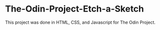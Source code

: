 # The-Odin-Project-Etch-a-Sketch

This project was done in HTML, CSS, and Javascript for The Odin Project. 
